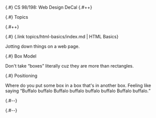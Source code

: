 
{.#} CS 98/198: Web&nbsp;Design&nbsp;DeCal
{.#++}

{.#} Topics

{.#++}

<div data-markdown class="cards">
  <div data-markdown>

{.#} {.link topics/html-basics/index.md | HTML Basics}

Jotting down things on a web page.

  </div>
  <div data-markdown>

{.#} Box Model

Don't take <q>boxes</q> literally cuz they are more than rectangles.

  </div>
  <div data-markdown>

{.#} Positioning

Where do you put some box in a box that's in another box. Feeling like saying <q>Buffalo buffalo Buffalo buffalo buffalo buffalo Buffalo buffalo.</q>

  </div>
</div>

{.#--}

{.#--}

